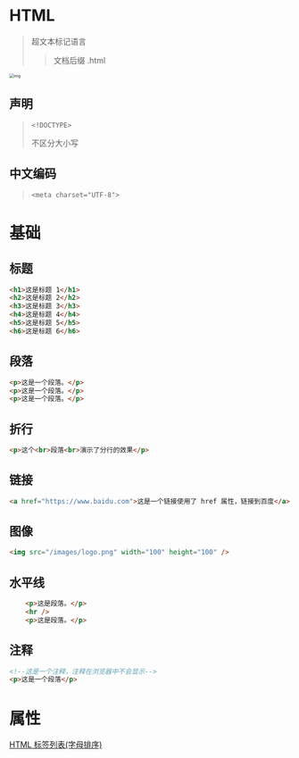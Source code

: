 # HTML

> 超文本标记语言
>
> > 文档后缀 .html

<img src="https://www.runoob.com/wp-content/uploads/2013/06/02A7DD95-22B4-4FB9-B994-DDB5393F7F03.jpg" alt="img" style="zoom:50%;" />

## 声明

> `<!DOCTYPE>`
>
> 不区分大小写

##  中文编码

> `<meta charset="UTF-8">`

# 基础

## 标题

```html
<h1>这是标题 1</h1>
<h2>这是标题 2</h2>
<h3>这是标题 3</h3>
<h4>这是标题 4</h4>
<h5>这是标题 5</h5>
<h6>这是标题 6</h6>
```

## 段落

```html
<p>这是一个段落。</p>
<p>这是一个段落。</p>
<p>这是一个段落。</p>
```

## 折行

```html
<p>这个<br>段落<br>演示了分行的效果</p>
```



## 链接

```html
<a href="https://www.baidu.com">这是一个链接使用了 href 属性，链接到百度</a>
```

## 图像

```html
<img src="/images/logo.png" width="100" height="100" />
```

## 水平线

```html
	<p>这是段落。</p>
	<hr />
	<p>这是段落。</p>
```

## 注释

```html
<!--这是一个注释，注释在浏览器中不会显示-->
<p>这是一个段落</p>
```

# 属性

[HTML 标签列表(字母排序)](https://www.runoob.com/tags/html-reference.html)

